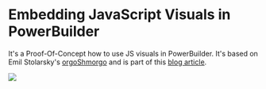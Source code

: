 Embedding JavaScript Visuals in PowerBuilder
==========================

It's a Proof-Of-Concept how to use JS visuals in PowerBuilder. It's based on Emil Stolarsky's  [orgoShmorgo](https://github.com/EmilS/orgoShmorgo) and is part of this  [blog article](http://scn.sap.com/community/developer-center/powerbuilder/blog/2014/10/15/embedding-javascript-visuals-in-powerbuilder).

![](http://www.devbar.de/wp-content/uploads/2014/10/JsExample.png)





